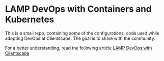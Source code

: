 # LAMP DevOps with Containers and Kubernetes

This is a small repo, containing some of the configurations, code used while adopting DevOps at Clientscape.
The goal is to share with the community.

For a better understanding, read the following article [LAMP DevOps with Clientscape](microsoft.github.io/techcasestudies/) 
